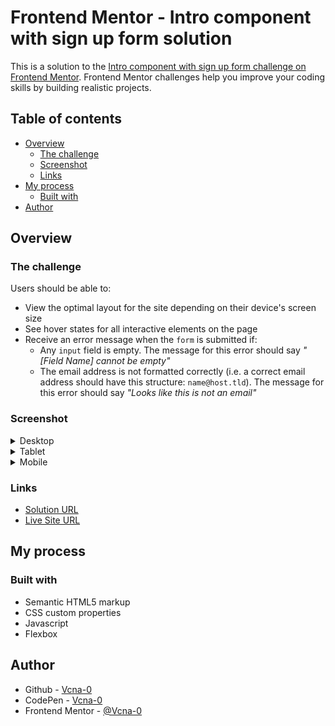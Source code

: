 # Frontend Mentor - Intro component with sign up form solution

This is a solution to the [Intro component with sign up form challenge on Frontend Mentor](https://www.frontendmentor.io/challenges/intro-component-with-signup-form-5cf91bd49edda32581d28fd1). Frontend Mentor challenges help you improve your coding skills by building realistic projects. 

## Table of contents

- [Overview](#overview)
  - [The challenge](#the-challenge)
  - [Screenshot](#screenshot)
  - [Links](#links)
- [My process](#my-process)
  - [Built with](#built-with)
- [Author](#author)

## Overview

### The challenge

Users should be able to:

- View the optimal layout for the site depending on their device's screen size
- See hover states for all interactive elements on the page
- Receive an error message when the `form` is submitted if:
  - Any `input` field is empty. The message for this error should say *"[Field Name] cannot be empty"*
  - The email address is not formatted correctly (i.e. a correct email address should have this structure: `name@host.tld`). The message for this error should say *"Looks like this is not an email"*

### Screenshot

<details>
  <summary>Desktop</summary>
  <p align="center">
    <img src="images/screenshots/desktop.png" alt=""/>
  </p>
  <p align="center">
    <img src="images/screenshots/desktop-error.png" alt=""/>
  </p>
</details>

<details>
  <summary>Tablet</summary>
  <p align="center">
    <img src="images/screenshots/tablet.png" alt=""/>
  </p>
</details>

<details>
  <summary>Mobile</summary>
  <p align="center">
    <img src="images/screenshots/mobile.png" alt=""/>
  </p>
</details>

### Links

- [Solution URL](https://www.frontendmentor.io/solutions/intro-component-with-signup-form-with-html5-css-and-js-5NyDE3560)
- [Live Site URL](https://vcna-0.github.io/FrontendMentor-challenges/Intro-component-with-sign-up-form/)

## My process

### Built with

- Semantic HTML5 markup
- CSS custom properties
- Javascript
- Flexbox

## Author

- Github - [Vcna-0](https://github.com/Vcna-0)
- CodePen - [Vcna-0](https://codepen.io/vcna-0)
- Frontend Mentor - [@Vcna-0](https://www.frontendmentor.io/profile/Vcna-0)
